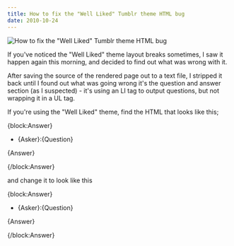 ```yaml
---
title: How to fix the "Well Liked" Tumblr theme HTML bug
date: 2010-10-24
---
```


![How to fix the "Well Liked" Tumblr theme HTML bug](https://source.unsplash.com/l7dbl-sUg3k/1600x900)

If you've noticed the "Well Liked" theme layout breaks sometimes, I saw it happen again this morning, and decided to find out what was wrong with it.

After saving the source of the rendered page out to a text file, I stripped it back until I found out what was going wrong it's the question and answer section (as I suspected) - it's using an LI tag to output questions, but not wrapping it in a UL tag.

If you're using the "Well Liked" theme, find the HTML that looks like this;

{block:Answer}

 * {Asker}:{Question}

{Answer}

{/block:Answer}

and change it to look like this

{block:Answer}

 * {Asker}:{Question}

{Answer}

{/block:Answer}
